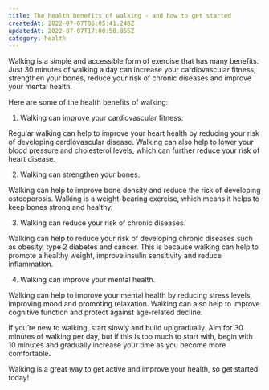```yaml
---
title: The health benefits of walking - and how to get started
createdAt: 2022-07-07T06:05:41.248Z
updatedAt: 2022-07-07T17:00:50.855Z
category: health
---
```


Walking is a simple and accessible form of exercise that has many benefits. Just 30 minutes of walking a day can increase your cardiovascular fitness, strengthen your bones, reduce your risk of chronic diseases and improve your mental health.

Here are some of the health benefits of walking:

1. Walking can improve your cardiovascular fitness.

Regular walking can help to improve your heart health by reducing your risk of developing cardiovascular disease. Walking can also help to lower your blood pressure and cholesterol levels, which can further reduce your risk of heart disease.

2. Walking can strengthen your bones.

Walking can help to improve bone density and reduce the risk of developing osteoporosis. Walking is a weight-bearing exercise, which means it helps to keep bones strong and healthy.

3. Walking can reduce your risk of chronic diseases.

Walking can help to reduce your risk of developing chronic diseases such as obesity, type 2 diabetes and cancer. This is because walking can help to promote a healthy weight, improve insulin sensitivity and reduce inflammation.

4. Walking can improve your mental health.

Walking can help to improve your mental health by reducing stress levels, improving mood and promoting relaxation. Walking can also help to improve cognitive function and protect against age-related decline.

If you’re new to walking, start slowly and build up gradually. Aim for 30 minutes of walking per day, but if this is too much to start with, begin with 10 minutes and gradually increase your time as you become more comfortable.

Walking is a great way to get active and improve your health, so get started today!
